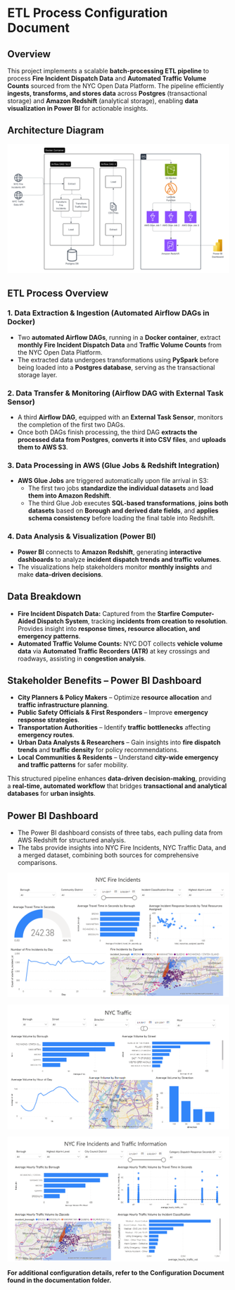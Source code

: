# ETL Process Configuration Document

## Overview
This project implements a scalable **batch-processing ETL pipeline** to process **Fire Incident Dispatch Data** and **Automated Traffic Volume Counts** sourced from the NYC Open Data Platform. The pipeline efficiently **ingests, transforms, and stores data** across **Postgres** (transactional storage) and **Amazon Redshift** (analytical storage), enabling **data visualization in Power BI** for actionable insights.

## Architecture Diagram
![alt text](https://github.com/danielrgomez/NYC_Fire_Incident_Proj/blob/main/documentation/ArchitectureDiagram.png)

## ETL Process Overview

### 1. Data Extraction & Ingestion (Automated Airflow DAGs in Docker)
- Two **automated Airflow DAGs**, running in a **Docker container**, extract **monthly Fire Incident Dispatch Data** and **Traffic Volume Counts** from the NYC Open Data Platform.
- The extracted data undergoes transformations using **PySpark** before being loaded into a **Postgres database**, serving as the transactional storage layer.

### 2. Data Transfer & Monitoring (Airflow DAG with External Task Sensor)
- A third **Airflow DAG**, equipped with an **External Task Sensor**, monitors the completion of the first two DAGs.
- Once both DAGs finish processing, the third DAG **extracts the processed data from Postgres**, **converts it into CSV files**, and **uploads them to AWS S3**.

### 3. Data Processing in AWS (Glue Jobs & Redshift Integration)
- **AWS Glue Jobs** are triggered automatically upon file arrival in S3:
  - The first two jobs **standardize the individual datasets** and **load them into Amazon Redshift**.
  - The third Glue Job executes **SQL-based transformations**, **joins both datasets** based on **Borough and derived date fields**, and **applies schema consistency** before loading the final table into Redshift.

### 4. Data Analysis & Visualization (Power BI)
- **Power BI** connects to **Amazon Redshift**, generating **interactive dashboards** to analyze **incident dispatch trends and traffic volumes**.
- The visualizations help stakeholders monitor **monthly insights** and make **data-driven decisions**.

## Data Breakdown
- **Fire Incident Dispatch Data:** Captured from the **Starfire Computer-Aided Dispatch System**, tracking **incidents from creation to resolution**. Provides insight into **response times, resource allocation, and emergency patterns**.
- **Automated Traffic Volume Counts:** NYC DOT collects **vehicle volume data** via **Automated Traffic Recorders (ATR)** at key crossings and roadways, assisting in **congestion analysis**.

## Stakeholder Benefits – Power BI Dashboard
- **City Planners & Policy Makers** – Optimize **resource allocation** and **traffic infrastructure planning**.
- **Public Safety Officials & First Responders** – Improve **emergency response strategies**.
- **Transportation Authorities** – Identify **traffic bottlenecks** affecting **emergency routes**.
- **Urban Data Analysts & Researchers** – Gain insights into **fire dispatch trends** and **traffic density** for policy recommendations.
- **Local Communities & Residents** – Understand **city-wide emergency and traffic patterns** for safer mobility.

This structured pipeline enhances **data-driven decision-making**, providing a **real-time, automated workflow** that bridges **transactional and analytical databases** for **urban insights**.

## Power BI Dashboard 
- The Power BI dashboard consists of three tabs, each pulling data from AWS Redshift for structured analysis.
- The tabs provide insights into NYC Fire Incidents, NYC Traffic Data, and a merged dataset, combining both sources for comprehensive comparisons.

![alt text](https://github.com/danielrgomez/NYC_Fire_Incident_Proj/blob/main/documentation/NYCFireIncidents.png)

![alt text](https://github.com/danielrgomez/NYC_Fire_Incident_Proj/blob/main/documentation/NYCTraffic.png)

![alt text](https://github.com/danielrgomez/NYC_Fire_Incident_Proj/blob/main/documentation/FireIncidentsTraffic.png)


**For additional configuration details, refer to the Configuration Document found in the documentation folder.**


